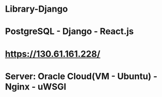 # Library-Django
# PostgreSQL - Django - React.js
# https://130.61.161.228/
# Server: Oracle Cloud(VM - Ubuntu) - Nginx - uWSGI
